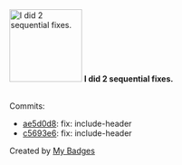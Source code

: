 <img src="https://github.com/my-badges/my-badges/blob/master/src/all-badges/fix-commit/fix-2.png?raw=true" alt="I did 2 sequential fixes." title="I did 2 sequential fixes." width="128">
<strong>I did 2 sequential fixes.</strong>
<br><br>

Commits:

- <a href="https://github.com/eryajf/yaml-readme/commit/ae5d0d85ec41cbe884ded202add5fc3c4c0f450c">ae5d0d8</a>: fix: include-header
- <a href="https://github.com/eryajf/yaml-readme/commit/c5693e6456045f1c78a8a24fe59d8e52f2da64b5">c5693e6</a>: fix: include-header


Created by <a href="https://github.com/my-badges/my-badges">My Badges</a>